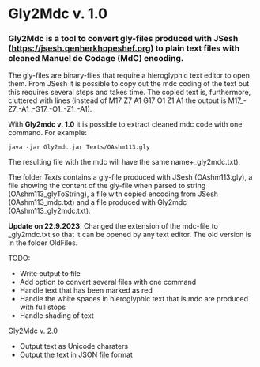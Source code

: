 # Gly2Mdc v. 1.0
### Gly2Mdc is a tool to convert gly-files produced with JSesh (https://jsesh.qenherkhopeshef.org) to plain text files with cleaned Manuel de Codage (MdC) encoding.

The gly-files are binary-files that require a hieroglyphic text editor to open them. From JSesh it is possible to copy out the mdc coding of the text but this requires several steps and takes time. The copied text is, furthermore, cluttered with lines (instead of M17 Z7 A1 G17 O1 Z1 A1 the output is M17_-Z7_-A1_-G17_-O1_-Z1_-A1).

With **Gly2mdc v. 1.0** it is possible to extract cleaned mdc code with one command. For example:

    java -jar Gly2mdc.jar Texts/OAshm113.gly

The resulting file with the mdc will have the same name+\_gly2mdc.txt).

The folder <i>Texts</i> contains a gly-file produced with JSesh (OAshm113.gly), a file showing the content of the gly-file when parsed to string (OAshm113_glyToString), a file with copied encoding from JSesh (OAshm113_mdc.txt) and a file produced with Gly2mdc (OAshm113_gly2mdc.txt).

**Update on 22.9.2023**:
Changed the extension of the mdc-file to _gly2mdc.txt so that it can be opened by any text editor. The old version is in the folder OldFiles.

TODO:
- ~~Write output to file~~
- Add option to convert several files with one command
- Handle text that has been marked as red
- Handle the white spaces in hieroglyphic text that is mdc are produced with full stops
- Handle shading of text

Gly2Mdc v. 2.0   
- Output text as Unicode charaters
- Output the text in JSON file format
